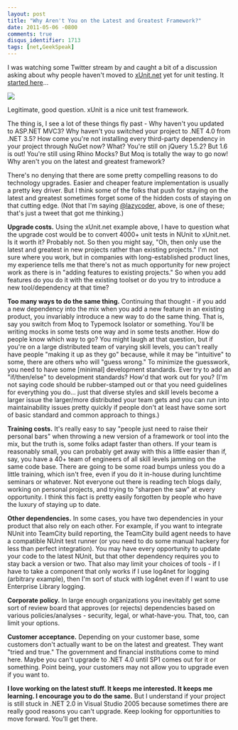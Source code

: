 ```yaml
---
layout: post
title: "Why Aren't You on the Latest and Greatest Framework?"
date: 2011-05-06 -0800
comments: true
disqus_identifier: 1713
tags: [net,GeekSpeak]
---
```

I was watching some Twitter stream by and caught a bit of a discussion
asking about why people haven't moved to
[xUnit.net](http://xunit.codeplex.com/) yet for unit testing. It
[started
here](https://twitter.com/#!/lazycoder/status/66542258714968064)...

![](https://hyqi8g.blu.livefilestore.com/y2p5KnTvFM2ci0pObp0d1NLmPAilxXoV4s2pdKmdIkUCR9nrgnJKnwKN5Lcp66ROwCg-0z5UUDBBobMAnP1UJhoseQnEx4fPkMhjoWBM42Xkaw/20110506tweet.png?psid=1)

Legitimate, good question. xUnit is a nice unit test framework.

The thing is, I see a lot of these things fly past - Why haven't you
updated to ASP.NET MVC3? Why haven't you switched your project to .NET
4.0 from .NET 3.5? How come you're not installing every third-party
dependency in your project through NuGet now? What? You're still on
jQuery 1.5.2? But 1.6 is out! You're still using Rhino Mocks? But Moq is
totally the way to go now! Why aren't you on the latest and greatest
framework?

There's no denying that there are some pretty compelling reasons to do
technology upgrades. Easier and cheaper feature implementation is
usually a pretty key driver. But I think some of the folks that push for
staying on the latest and greatest sometimes forget some of the hidden
costs of staying on that cutting edge. (Not that I'm saying
[@lazycoder](http://twitter.com/lazycoder), above, is one of these;
that's just a tweet that got me thinking.)

**Upgrade costs.** Using the xUnit.net example above, I have to question
what the upgrade cost would be to convert 4000+ unit tests in NUnit to
xUnit.net. Is it worth it? Probably not. So then you might say, "Oh,
then only use the latest and greatest in new projects rather than
existing projects." I'm not sure where you work, but in companies with
long-established product lines, my experience tells me that there's not
as much opportunity for new project work as there is in "adding features
to existing projects." So when you add features do you do it with the
existing toolset or do you try to introduce a new tool/dependency at
that time?

**Too many ways to do the same thing.** Continuing that thought - if you
add a new dependency into the mix when you add a new feature in an
existing product, you invariably introduce a new way to do the same
thing. That is, say you switch from Moq to Typemock Isolator or
something. You'll be writing mocks in some tests one way and in some
tests another. How do people know which way to go? You might laugh at
that question, but if you're on a large distributed team of varying
skill levels, you can't really have people "making it up as they go"
because, while it may be "intuitive" to some, there are others who will
"guess wrong." To minimize the guesswork, you need to have some
[minimal] development standards. Ever try to add an "if/then/else" to
development standards? How'd that work out for you? (I'm not saying code
should be rubber-stamped out or that you need guidelines for everything
you do... just that diverse styles and skill levels become a larger
issue the larger/more distributed your team gets and you can run into
maintainability issues pretty quickly if people don't at least have some
sort of basic standard and common approach to things.)

**Training costs.** It's really easy to say "people just need to raise
their personal bars" when throwing a new version of a framework or tool
into the mix, but the truth is, some folks adapt faster than others. If
your team is reasonably small, you can probably get away with this a
little easier than if, say, you have a 40+ team of engineers of all
skill levels jamming on the same code base. There are going to be some
road bumps unless you do a little training, which isn't free, even if
you do it in-house during lunchtime seminars or whatever. Not everyone
out there is reading tech blogs daily, working on personal projects, and
trying to "sharpen the saw" at every opportunity. I think this fact is
pretty easily forgotten by people who have the luxury of staying up to
date.

**Other dependencies.** In some cases, you have two dependencies in your
product that also rely on each other. For example, if you want to
integrate NUnit into TeamCity build reporting, the TeamCity build agent
needs to have a compatible NUnit test runner (or you need to do some
manual hackery for less than perfect integration). You may have every
opportunity to update your code to the latest NUnit, but that other
dependency requires you to stay back a version or two. That also may
limit your choices of tools - if I have to take a component that only
works if I use log4net for logging (arbitrary example), then I'm sort of
stuck with log4net even if I want to use Enterprise Library logging.

**Corporate policy.** In large enough organizations you inevitably get
some sort of review board that approves (or rejects) dependencies based
on various policies/analyses - security, legal, or what-have-you. That,
too, can limit your options.

**Customer acceptance.** Depending on your customer base, some customers
don't actually want to be on the latest and greatest. They want "tried
and true." The government and financial institutions come to mind here.
Maybe you can't upgrade to .NET 4.0 until SP1 comes out for it or
something. Point being, your customers may not allow you to upgrade even
if you want to.

**I love working on the latest stuff. It keeps me interested. It keeps
me learning. I encourage you to do the same.** But I understand if your
project is still stuck in .NET 2.0 in Visual Studio 2005 because
sometimes there are really good reasons you can't upgrade. Keep looking
for opportunities to move forward. You'll get there.

